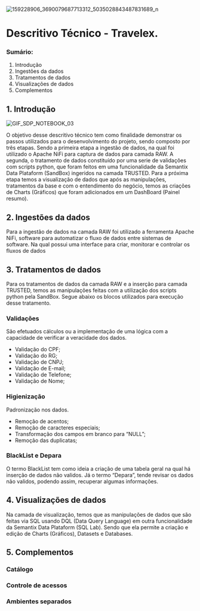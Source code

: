 
![159228906_3690079687713312_5035028843487831689_n](https://user-images.githubusercontent.com/91633230/138770250-597152ee-c3e7-4e9a-9a63-1d98c3eae343.png)

# Descritivo Técnico - Travelex. 


### Sumário:

1. Introdução
2. Ingestões da dados
3. Tratamentos de dados
4. Visualizações de dados
5. Complementos

## 1. Introdução

![GIF_SDP_NOTEBOOK_03](https://user-images.githubusercontent.com/91633230/138770478-23e9046d-be95-4aaf-95dd-f10aae6c184f.gif)

O objetivo desse descritivo técnico tem como finalidade demonstrar os passos utilizados para o desenvolvimento do projeto, sendo composto por três etapas. Sendo a primeira etapa a ingestão de dados, na qual foi utilizado o Apache NiFi para captura de dados para camada RAW. A segunda, o tratamento de dados constituído por uma serie de validações com scripts python, que foram feitos em uma funcionalidade da Semantix Data Plataform (SandBox) ingeridos na camada TRUSTED. Para a próxima etapa temos a visualização de dados que após as manipulações, tratamentos da base e com o entendimento do negócio, temos as criações de Charts (Gráficos) que foram adicionados em um DashBoard (Painel resumo).

## 2. Ingestões da dados

Para a ingestão de dados na camada RAW foi utilizado a ferramenta Apache NiFi, software para automatizar o fluxo de dados entre sistemas de software. Na qual possui uma interface para criar, monitorar e controlar os fluxos de dados 

## 3. Tratamentos de dados

Para os tratamentos de dados da camada RAW e a inserção para camada TRUSTED, temos as manipulações feitas com a utilização dos scripts python pela SandBox. Segue abaixo os blocos utilizados para execução desse tratamento. 

### Validações

São efetuados cálculos ou a implementação de uma lógica com a capacidade de verificar a veracidade dos dados.
- Validação do CPF;
- Validação do RG;
- Validação de CNPJ; 
- Validação de E-mail;
- Validação de Telefone;
- Validação de Nome;

### Higienização 

Padronização nos dados.
- Remoção de acentos;
- Remoção de caracteres especiais; 
- Transformação dos campos em branco para “NULL”;
- Remoção das duplicatas;

### BlackList e Depara

O termo BlackList tem como ideia a criação de uma tabela geral na qual há inserção de dados não validos. Já o termo “Depara”, tende revisar os dados não validos, podendo assim, recuperar algumas informações.

## 4. Visualizações de dados

Na camada de visualização, temos que as manipulações de dados que são feitas via SQL usando DQL (Data Query Language) em outra funcionalidade da Semantix Data Plataform (SQL Lab). Sendo que ela permite a criação e edição de Charts (Gráficos), Datasets e Databases.

## 5. Complementos

### Catálogo
### Controle de acessos
### Ambientes separados
